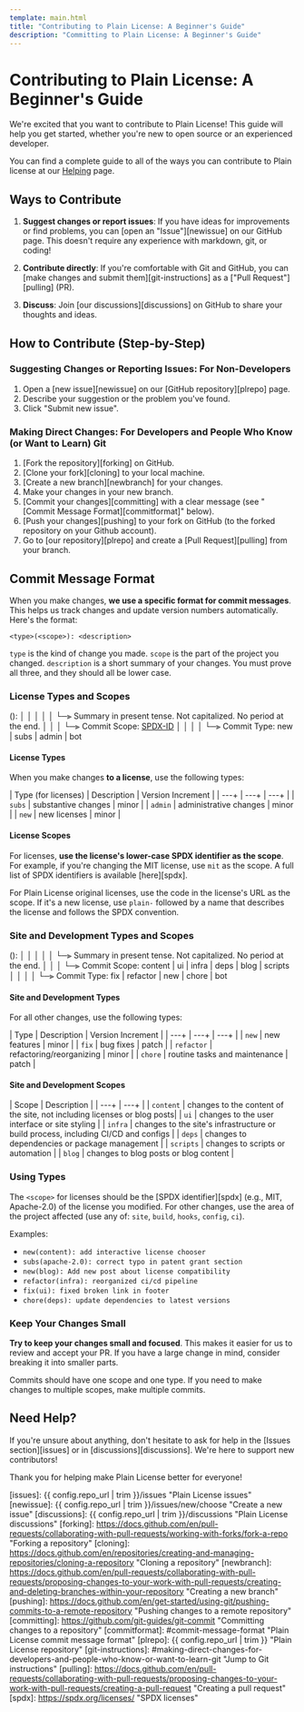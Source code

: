 ```yaml
---
template: main.html
title: "Contributing to Plain License: A Beginner's Guide"
description: "Committing to Plain License: A Beginner's Guide"
---
```

# Contributing to Plain License: A Beginner's Guide

We're excited that you want to contribute to Plain License! This guide will help you get started, whether you're new to open source or an experienced developer.

You can find a complete guide to all of the ways you can contribute to Plain license at our [Helping][helping] page.

## Ways to Contribute

1.  **Suggest changes or report issues**: If you have ideas for improvements or find problems, you can [open an "Issue"][newissue] on our GitHub page. This doesn't require any experience with markdown, git, or coding!

2.  **Contribute directly**: If you're comfortable with Git and GitHub, you can [make changes and submit them][git-instructions] as a ["Pull Request"][pulling] (PR).

3.  **Discuss**: Join [our discussions][discussions] on GitHub to share your thoughts and ideas.

## How to Contribute (Step-by-Step)

### Suggesting Changes or Reporting Issues: For Non-Developers

1. Open a [new issue][newissue] on our [GitHub repository][plrepo] page.
2. Describe your suggestion or the problem you've found.
3. Click "Submit new issue".

### Making Direct Changes: For Developers and People Who Know (or Want to Learn) Git

1. [Fork the repository][forking] on GitHub.
2. [Clone your fork][cloning] to your local machine.
3. [Create a new branch][newbranch] for your changes.
4. Make your changes in your new branch.
5. [Commit your changes][committing] with a clear message (see "[Commit Message Format][commitformat]" below).
6. [Push your changes][pushing] to your fork on GitHub (to the forked repository on your Github account).
7. Go to [our repository][plrepo] and create a [Pull Request][pulling] from your branch.

## Commit Message Format

When you make changes, **we use a specific format for commit messages**. This helps us track changes and update version numbers automatically. Here's the format:

```git
<type>(<scope>): <description>
```

`type` is the kind of change you made. `scope` is the part of the project you changed. `description` is a short summary of your changes.
You must prove all three, and they should all be lower case.

### License Types and Scopes

<type>(<scope>): <short summary>
  │       │             │
  │       │             └─⫸ Summary in present tense. Not capitalized. No period at the end.
  │       │
  │       └─⫸ Commit Scope: [SPDX-ID](https://spdx.org/licenses/)
  │
  │
  │
  │
  └─⫸ Commit Type: new | subs | admin | bot

#### License Types

When you make changes **to a license**, use the following types:

| Type (for licenses) | Description | Version Increment |
| ---+ | ---+ | ---+ |
| `subs` | substantive changes | minor |
| `admin` | administrative changes | minor |
| `new` | new licenses | minor |

#### License Scopes

For licenses, **use the license's lower-case SPDX identifier as the scope**. For example, if you're changing the MIT license, use `mit` as the scope. A full list of SPDX identifiers is available [here][spdx].

For Plain License original licenses, use the code in the license's URL as the scope. If it's a new license, use `plain-` followed by a name that describes the license and follows the SPDX convention.

### Site and Development Types and Scopes

<type>(<scope>): <short summary>
  │       │             │
  │       │             └─⫸ Summary in present tense. Not capitalized. No period at the end.
  │       │
  │       └─⫸ Commit Scope: content | ui | infra | deps | blog | scripts
  │
  │
  │
  │
  └─⫸ Commit Type: fix | refactor | new | chore | bot

#### Site and Development Types

For all other changes, use the following types:

| Type | Description | Version Increment |
| ---+ | ---+ | ---+ |
| `new` | new features | minor |
| `fix` | bug fixes | patch |
| `refactor` | refactoring/reorganizing | minor |
| `chore` | routine tasks and maintenance | patch |

#### Site and Development Scopes

| Scope | Description |
| ---+ | ---+ |
| `content` | changes to the content of the site, not including licenses or blog posts|
| `ui` | changes to the user interface or site styling |
| `infra` | changes to the site's infrastructure or build process, including CI/CD and configs |
| `deps` | changes to dependencies or package management |
| `scripts` | changes to scripts or automation |
| `blog` | changes to blog posts or blog content |

### Using Types

The `<scope>` for licenses should be the [SPDX identifier][spdx] (e.g., MIT, Apache-2.0) of the license you modified. For other changes, use the area of the project affected (use any of: `site`, `build`, `hooks`, `config`, `ci`).

Examples:

- `new(content): add interactive license chooser`
- `subs(apache-2.0): correct typo in patent grant section`
- `new(blog): Add new post about license compatibility`
- `refactor(infra): reorganized ci/cd pipeline`
- `fix(ui): fixed broken link in footer`
- `chore(deps): update dependencies to latest versions`

### Keep Your Changes Small

**Try to keep your changes small and focused**. This makes it easier for us to review and accept your PR. If you have a large change in mind, consider breaking it into smaller parts.

Commits should have one scope and one type. If you need to make changes to multiple scopes, make multiple commits.

## Need Help?

If you're unsure about anything, don't hesitate to ask for help in the [Issues section][issues] or in [discussions][discussions]. We're here to support new contributors!

Thank you for helping make Plain License better for everyone!

[helping]: index.md "Helping Plain License"
[issues]: {{ config.repo_url | trim }}/issues "Plain License issues"
[newissue]: {{ config.repo_url | trim }}/issues/new/choose "Create a new issue"
[discussions]: {{ config.repo_url | trim }}/discussions "Plain License discussions"
[forking]: <https://docs.github.com/en/pull-requests/collaborating-with-pull-requests/working-with-forks/fork-a-repo> "Forking a repository"
[cloning]: <https://docs.github.com/en/repositories/creating-and-managing-repositories/cloning-a-repository> "Cloning a repository"
[newbranch]: <https://docs.github.com/en/pull-requests/collaborating-with-pull-requests/proposing-changes-to-your-work-with-pull-requests/creating-and-deleting-branches-within-your-repository> "Creating a new branch"
[pushing]: <https://docs.github.com/en/get-started/using-git/pushing-commits-to-a-remote-repository> "Pushing changes to a remote repository"
[committing]: <https://github.com/git-guides/git-commit> "Committing changes to a repository"
[commitformat]: #commit-message-format "Plain License commit message format"
[plrepo]: {{ config.repo_url | trim }} "Plain License repository"
[git-instructions]: #making-direct-changes-for-developers-and-people-who-know-or-want-to-learn-git "Jump to Git instructions"
[pulling]: <https://docs.github.com/en/pull-requests/collaborating-with-pull-requests/proposing-changes-to-your-work-with-pull-requests/creating-a-pull-request> "Creating a pull request"
[spdx]: <https://spdx.org/licenses/> "SPDX licenses"
